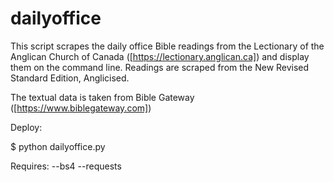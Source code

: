 # dailyoffice
This script scrapes the daily office Bible readings from the Lectionary of the Anglican Church of Canada ([https://lectionary.anglican.ca]) and display them on the command line. Readings are scraped from the New Revised Standard Edition, Anglicised. 

The textual data is taken from Bible Gateway ([https://www.biblegateway.com])

Deploy:

$ python dailyoffice.py

Requires:
--bs4
--requests
